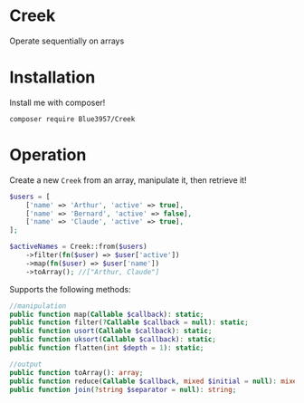 # Creek

Operate sequentially on arrays

# Installation

Install me with composer!

`composer require Blue3957/Creek`

# Operation

Create a new `Creek` from an array, manipulate it, then retrieve it!

```php
$users = [
    ['name' => 'Arthur', 'active' => true],
    ['name' => 'Bernard', 'active' => false],
    ['name' => 'Claude', 'active' => true],
];

$activeNames = Creek::from($users)
    ->filter(fn($user) => $user['active'])
    ->map(fn($user) => $user['name'])
    ->toArray(); //["Arthur, Claude"]
```

Supports the following methods:

```php
//manipulation
public function map(Callable $callback): static;
public function filter(?Callable $callback = null): static;
public function usort(Callable $callback): static;
public function uksort(Callable $callback): static;
public function flatten(int $depth = 1): static;

//output
public function toArray(): array;
public function reduce(Callable $callback, mixed $initial = null): mixed;
public function join(?string $separator = null): string;
```
